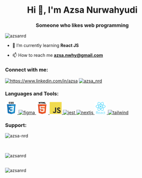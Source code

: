 <h1 align="center">Hi 👋, I'm Azsa Nurwahyudi</h1>
<h3 align="center">Someone who likes web programming</h3>

<p align="left"> <img src="https://komarev.com/ghpvc/?username=azsanrd&label=Profile%20views&color=0e75b6&style=flat" alt="azsanrd" /> </p>

- 🌱 I’m currently learning **React JS**

- 📫 How to reach me **azsa.nwhy@gmail.com**

<h3 align="left">Connect with me:</h3>
<p align="left">
<a href="https://linkedin.com/in/https://www.linkedin.com/in/azsa" target="blank"><img align="center" src="https://raw.githubusercontent.com/rahuldkjain/github-profile-readme-generator/master/src/images/icons/Social/linked-in-alt.svg" alt="https://www.linkedin.com/in/azsa" height="30" width="40" /></a>
<a href="https://instagram.com/azsa_nrd" target="blank"><img align="center" src="https://raw.githubusercontent.com/rahuldkjain/github-profile-readme-generator/master/src/images/icons/Social/instagram.svg" alt="azsa_nrd" height="30" width="40" /></a>
</p>

<h3 align="left">Languages and Tools:</h3>
<p align="left"> <a href="https://www.w3schools.com/css/" target="_blank" rel="noreferrer"> <img src="https://raw.githubusercontent.com/devicons/devicon/master/icons/css3/css3-original-wordmark.svg" alt="css3" width="40" height="40"/> </a> <a href="https://www.figma.com/" target="_blank" rel="noreferrer"> <img src="https://www.vectorlogo.zone/logos/figma/figma-icon.svg" alt="figma" width="40" height="40"/> </a> <a href="https://www.w3.org/html/" target="_blank" rel="noreferrer"> <img src="https://raw.githubusercontent.com/devicons/devicon/master/icons/html5/html5-original-wordmark.svg" alt="html5" width="40" height="40"/> </a> <a href="https://developer.mozilla.org/en-US/docs/Web/JavaScript" target="_blank" rel="noreferrer"> <img src="https://raw.githubusercontent.com/devicons/devicon/master/icons/javascript/javascript-original.svg" alt="javascript" width="40" height="40"/> </a> <a href="https://jestjs.io" target="_blank" rel="noreferrer"> <img src="https://www.vectorlogo.zone/logos/jestjsio/jestjsio-icon.svg" alt="jest" width="40" height="40"/> </a> <a href="https://nextjs.org/" target="_blank" rel="noreferrer"> <img src="https://cdn.worldvectorlogo.com/logos/nextjs-2.svg" alt="nextjs" width="40" height="40"/> </a> <a href="https://reactjs.org/" target="_blank" rel="noreferrer"> <img src="https://raw.githubusercontent.com/devicons/devicon/master/icons/react/react-original-wordmark.svg" alt="react" width="40" height="40"/> </a> <a href="https://tailwindcss.com/" target="_blank" rel="noreferrer"> <img src="https://www.vectorlogo.zone/logos/tailwindcss/tailwindcss-icon.svg" alt="tailwind" width="40" height="40"/> </a> </p>

<h3 align="left">Support:</h3>
<p><a href="https://www.buymeacoffee.com/azsa-nrd"> <img align="left" src="https://cdn.buymeacoffee.com/buttons/v2/default-yellow.png" height="50" width="210" alt="azsa-nrd" /></a></p><br><br>

<br />

<p><img align="left" src="https://github-readme-stats.vercel.app/api/top-langs?username=azsanrd&show_icons=true&theme=dark&locale=en&layout=compact" alt="azsanrd" /></p>

<br />
<br />

<p>&nbsp;<img align="left" src="https://github-readme-stats.vercel.app/api?username=azsanrd&show_icons=true&theme=tokyonight&locale=en" alt="azsanrd" /></p>
